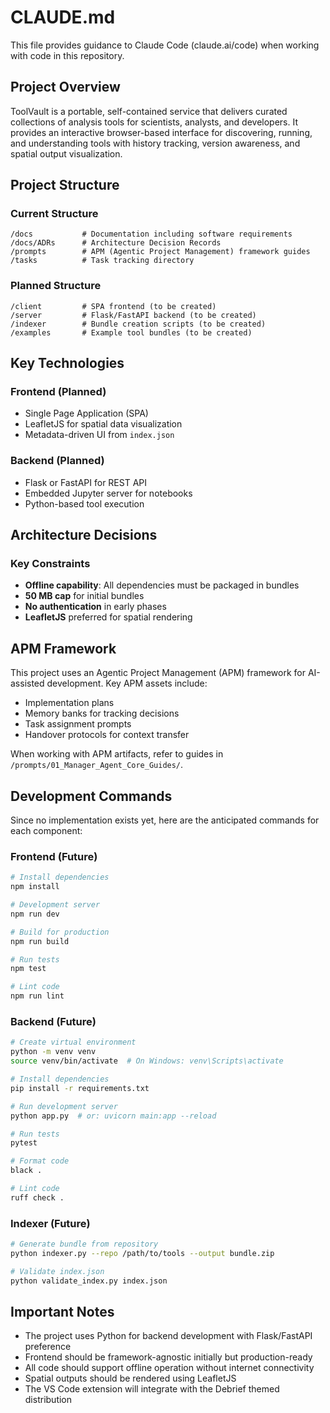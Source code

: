 # CLAUDE.md

This file provides guidance to Claude Code (claude.ai/code) when working with code in this repository.

## Project Overview

ToolVault is a portable, self-contained service that delivers curated collections of analysis tools for scientists, analysts, and developers. It provides an interactive browser-based interface for discovering, running, and understanding tools with history tracking, version awareness, and spatial output visualization.

## Project Structure

### Current Structure
```
/docs           # Documentation including software requirements
/docs/ADRs      # Architecture Decision Records
/prompts        # APM (Agentic Project Management) framework guides
/tasks          # Task tracking directory
```

### Planned Structure
```
/client         # SPA frontend (to be created)
/server         # Flask/FastAPI backend (to be created)
/indexer        # Bundle creation scripts (to be created)
/examples       # Example tool bundles (to be created)
```

## Key Technologies

### Frontend (Planned)
- Single Page Application (SPA)
- LeafletJS for spatial data visualization
- Metadata-driven UI from `index.json`

### Backend (Planned)
- Flask or FastAPI for REST API
- Embedded Jupyter server for notebooks
- Python-based tool execution

## Architecture Decisions

### Key Constraints
- **Offline capability**: All dependencies must be packaged in bundles
- **50 MB cap** for initial bundles
- **No authentication** in early phases
- **LeafletJS** preferred for spatial rendering

## APM Framework

This project uses an Agentic Project Management (APM) framework for AI-assisted development. Key APM assets include:
- Implementation plans
- Memory banks for tracking decisions
- Task assignment prompts
- Handover protocols for context transfer

When working with APM artifacts, refer to guides in `/prompts/01_Manager_Agent_Core_Guides/`.

## Development Commands

Since no implementation exists yet, here are the anticipated commands for each component:

### Frontend (Future)
```bash
# Install dependencies
npm install

# Development server
npm run dev

# Build for production
npm run build

# Run tests
npm test

# Lint code
npm run lint
```

### Backend (Future)
```bash
# Create virtual environment
python -m venv venv
source venv/bin/activate  # On Windows: venv\Scripts\activate

# Install dependencies
pip install -r requirements.txt

# Run development server
python app.py  # or: uvicorn main:app --reload

# Run tests
pytest

# Format code
black .

# Lint code
ruff check .
```

### Indexer (Future)
```bash
# Generate bundle from repository
python indexer.py --repo /path/to/tools --output bundle.zip

# Validate index.json
python validate_index.py index.json
```

## Important Notes

- The project uses Python for backend development with Flask/FastAPI preference
- Frontend should be framework-agnostic initially but production-ready
- All code should support offline operation without internet connectivity
- Spatial outputs should be rendered using LeafletJS
- The VS Code extension will integrate with the Debrief themed distribution